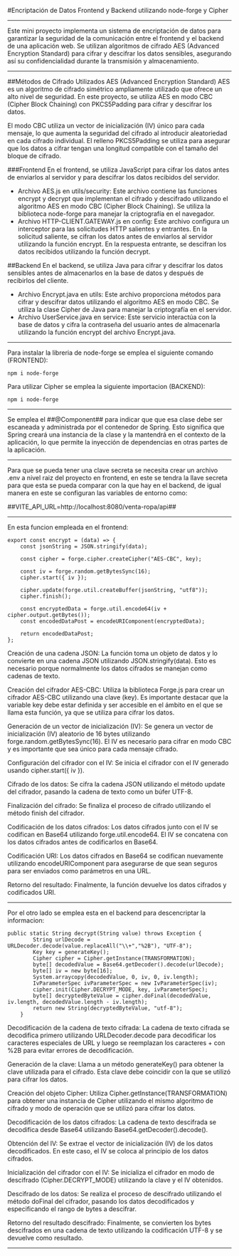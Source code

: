#Encriptación de Datos Frontend y Backend utilizando node-forge y Cipher

---

Este mini proyecto implementa un sistema de encriptación de datos para garantizar la seguridad de la comunicación entre el frontend y el backend de una aplicación web. Se utilizan algoritmos de cifrado AES (Advanced Encryption Standard) para cifrar y descifrar los datos sensibles, asegurando así su confidencialidad durante la transmisión y almacenamiento.

---

##Métodos de Cifrado Utilizados
AES (Advanced Encryption Standard)
AES es un algoritmo de cifrado simétrico ampliamente utilizado que ofrece un alto nivel de seguridad. En este proyecto, se utiliza AES en modo CBC (Cipher Block Chaining) con PKCS5Padding para cifrar y descifrar los datos.

El modo CBC utiliza un vector de inicialización (IV) único para cada mensaje, lo que aumenta la seguridad del cifrado al introducir aleatoriedad en cada cifrado individual. El relleno PKCS5Padding se utiliza para asegurar que los datos a cifrar tengan una longitud compatible con el tamaño del bloque de cifrado.


###Frontend
En el frontend, se utiliza JavaScript para cifrar los datos antes de enviarlos al servidor y para descifrar los datos recibidos del servidor.
- Archivo AES.js en utils/security: Este archivo contiene las funciones encrypt y decrypt que implementan el cifrado y descifrado utilizando el algoritmo AES en modo CBC (Cipher Block Chaining). Se utiliza la biblioteca node-forge para manejar la criptografía en el navegador.
- Archivo HTTP-CLIENT.GATEWAY.js en config: Este archivo configura un interceptor para las solicitudes HTTP salientes y entrantes. En la solicitud saliente, se cifran los datos antes de enviarlos al servidor utilizando la función encrypt. En la respuesta entrante, se descifran los datos recibidos utilizando la función decrypt.

##Backend
En el backend, se utiliza Java para cifrar y descifrar los datos sensibles antes de almacenarlos en la base de datos y después de recibirlos del cliente.
- Archivo Encrypt.java en utils: Este archivo proporciona métodos para cifrar y descifrar datos utilizando el algoritmo AES en modo CBC. Se utiliza la clase Cipher de Java para manejar la criptografía en el servidor.
- Archivo UserService.java en service: Este servicio interactúa con la base de datos y cifra la contraseña del usuario antes de almacenarla utilizando la función encrypt del archivo Encrypt.java.

---

Para instalar la libreria de node-forge se emplea el siguiente comando (FRONTEND):
```
npm i node-forge
```

Para utilizar Cipher se emplea la siguiente importacion (BACKEND):
```
npm i node-forge
```

---

Se emplea el ##@Component## para indicar que que esa clase debe ser escaneada y administrada por el contenedor de Spring. Esto significa que Spring creará una instancia de la clase y la mantendrá en el contexto de la aplicación, lo que permite la inyección de dependencias en otras partes de la aplicación.

---

Para que se pueda tener una clave secreta se necesita crear un archivo .env a nivel raiz del proyecto en frontend, en este se tendra la llave secreta para que esta se pueda comparar con la que hay en el backend, de igual manera en este se configuran las variables de entorno como:

##VITE_API_URL=http://localhost:8080/venta-ropa/api##

---

En esta funcion empleada en el frontend:

```
export const encrypt = (data) => {
    const jsonString = JSON.stringify(data);

    const cipher = forge.cipher.createCipher("AES-CBC", key);

    const iv = forge.random.getBytesSync(16);
    cipher.start({ iv });

    cipher.update(forge.util.createBuffer(jsonString, "utf8"));
    cipher.finish();

    const encryptedData = forge.util.encode64(iv + cipher.output.getBytes());
    const encodedDataPost = encodeURIComponent(encryptedData);
    
    return encodedDataPost;
};

```

Creación de una cadena JSON: La función toma un objeto de datos y lo convierte en una cadena JSON utilizando JSON.stringify(data). Esto es necesario porque normalmente los datos cifrados se manejan como cadenas de texto.

Creación del cifrador AES-CBC: Utiliza la biblioteca Forge.js para crear un cifrador AES-CBC utilizando una clave (key). Es importante destacar que la variable key debe estar definida y ser accesible en el ámbito en el que se llama esta función, ya que se utiliza para cifrar los datos.

Generación de un vector de inicialización (IV): Se genera un vector de inicialización (IV) aleatorio de 16 bytes utilizando forge.random.getBytesSync(16). El IV es necesario para cifrar en modo CBC y es importante que sea único para cada mensaje cifrado.

Configuración del cifrador con el IV: Se inicia el cifrador con el IV generado usando cipher.start({ iv }).

Cifrado de los datos: Se cifra la cadena JSON utilizando el método update del cifrador, pasando la cadena de texto como un búfer UTF-8.

Finalización del cifrado: Se finaliza el proceso de cifrado utilizando el método finish del cifrador.

Codificación de los datos cifrados: Los datos cifrados junto con el IV se codifican en Base64 utilizando forge.util.encode64. El IV se concatena con los datos cifrados antes de codificarlos en Base64.

Codificación URI: Los datos cifrados en Base64 se codifican nuevamente utilizando encodeURIComponent para asegurarse de que sean seguros para ser enviados como parámetros en una URL.

Retorno del resultado: Finalmente, la función devuelve los datos cifrados y codificados URI.

---

Por el otro lado se emplea esta en el backend para descencriptar la informacion:

```
public static String decrypt(String value) throws Exception {
        String urlDecode = URLDecoder.decode(value.replaceAll("\\+","%2B"), "UTF-8");
        Key key = generateKey();
        Cipher cipher = Cipher.getInstance(TRANSFORMATION);
        byte[] decodedValue = Base64.getDecoder().decode(urlDecode);
        byte[] iv = new byte[16];
        System.arraycopy(decodedValue, 0, iv, 0, iv.length);
        IvParameterSpec ivParameterSpec = new IvParameterSpec(iv);
        cipher.init(Cipher.DECRYPT_MODE, key, ivParameterSpec);
        byte[] decryptedByteValue = cipher.doFinal(decodedValue, iv.length, decodedValue.length - iv.length);
        return new String(decryptedByteValue, "utf-8");
    }
```

Decodificación de la cadena de texto cifrada: La cadena de texto cifrada se decodifica primero utilizando URLDecoder.decode para decodificar los caracteres especiales de URL y luego se reemplazan los caracteres + con %2B para evitar errores de decodificación.

Generación de la clave: Llama a un método generateKey() para obtener la clave utilizada para el cifrado. Esta clave debe coincidir con la que se utilizó para cifrar los datos.

Creación del objeto Cipher: Utiliza Cipher.getInstance(TRANSFORMATION) para obtener una instancia de Cipher utilizando el mismo algoritmo de cifrado y modo de operación que se utilizó para cifrar los datos.

Decodificación de los datos cifrados: La cadena de texto descifrada se decodifica desde Base64 utilizando Base64.getDecoder().decode().

Obtención del IV: Se extrae el vector de inicialización (IV) de los datos decodificados. En este caso, el IV se coloca al principio de los datos cifrados.

Inicialización del cifrador con el IV: Se inicializa el cifrador en modo de descifrado (Cipher.DECRYPT_MODE) utilizando la clave y el IV obtenidos.

Descifrado de los datos: Se realiza el proceso de descifrado utilizando el método doFinal del cifrador, pasando los datos decodificados y especificando el rango de bytes a descifrar.

Retorno del resultado descifrado: Finalmente, se convierten los bytes descifrados en una cadena de texto utilizando la codificación UTF-8 y se devuelve como resultado.

---
